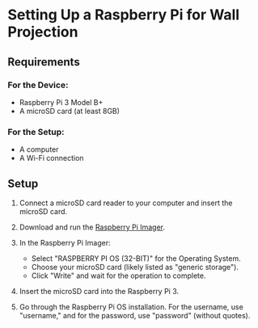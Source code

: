 # Setting Up a Raspberry Pi for Wall Projection

## Requirements
### For the Device:
- Raspberry Pi 3 Model B+
- A microSD card (at least 8GB)

### For the Setup:
- A computer
- A Wi-Fi connection

## Setup
1. Connect a microSD card reader to your computer and insert the microSD card.

2. Download and run the [Raspberry Pi Imager](https://www.raspberrypi.com/software/).

3. In the Raspberry Pi Imager:
   - Select "RASPBERRY PI OS (32-BIT)" for the Operating System.
   - Choose your microSD card (likely listed as "generic storage").
   - Click "Write" and wait for the operation to complete.

4. Insert the microSD card into the Raspberry Pi 3.

5. Go through the Raspberry Pi OS installation. For the username, use "username," and for the password, use "password" (without quotes).
